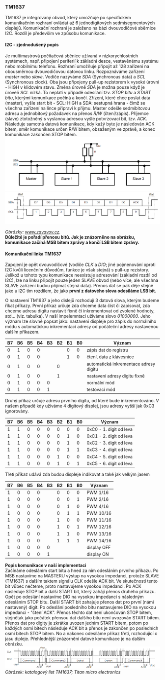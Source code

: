 ### TM1637
TM1637 je integrovaný obvod, který umožňuje po specifickém komunikačním rozhraní ovládat až 6 jednodigitových sedmisegmentových displejů.
Komunikační rozhraní je založeno na bázi dvouvodičové sběrnice I2C. Rozdíl je především ve způsobu komunikace.

#### I2C - zjednodušený popis
Je multimastrová počítačová sběnice užívaná v nízkorychlostních systémech, např. připojení periferií k základní desce, vestavěnému systému
nebo mobilnímu telefonu. Rozhraní umožňuje připojit až 128 zařízení na obousměrnou dvouvodičovou datovou linku. Rozpoznáváme zařízení 
*master* nebo *slave*. Vodiče nazýváme *SDA* (Synchronous data) a *SCL* (Synchronous clock). Oba jsou připojeny pull-up rezistorem k vysoké úrovni - HIGH v klidovém stavu. Změna úrovně *SDA* je možna pouze když je úroveň *SCL* nízká. To neplatí v případě odesílání tzv. *STOP bitu* a *START bitu*, kterými komunikace počíná a končí. Zřízení, které chce poslat data (master), vyšle start bit - SCL: HIGH a SDA: sestupná hrana - čímž se všechna zařízení na lince připraví k příjmu. Master odešle sedmibitovou adresu a jednobitový požadavek na přenos *R/W* (čtení/zápis). Příjemce (slave) ztotožněný s vyslanou adresou vyšle potvrzovací bit, tzv. *ACK*. Následuje samotná datová komunikace, kdy kažý byte je následován ACK bitem, směr komunikace určen R/W bitem, obsaženým ve zprávě, a konec komunikace zakončen STOP bitem.
<img src = "I2C_wiring.png">
<img src = "I2C_comunication.png">

*Obrázky: www.zavavov.cz.*     
**Důležité je pořadí přenosu bitů. Jak je znázorněno na obrázku, komunikace začíná MSB bitem zprávy a končí LSB bitem zprávy.**

#### Komunikační linka TM1637
Zapojení je opět dvouvodičové (vodiče *CLK* a *DIO*; jiné pojmenování oproti I2C kvůli licenčním důvodům, funkce je však stejná) s pull-up rezistory. Jelikož u tohoto typu komunikace neexistuje adresování (základní rozdíl od I2C), lze na linku připojit pouze jeden SLAVE obvod (nebo více, ale všechna SLAVE zařízení budou přijímat stejná data). Přenos dat se pak děje stejně jako u I2C  tím rozdílem, že jako **první z datového slova odesíláme LSB bit**.

O nastavení TM1637 a jeho dislejů rozhodují 3 datová slova, kterým budeme říkat příkazy. První příkaz určuje zda chceme data číst či zapisovat, zda chceme adresu digitu nastavit fixně či inkrementovat od zvolené hodnoty, atd... (viz. tabulka). V naší impelemntaci užíváme slovo *01000000*. Jeho význam lze slovně popsat jako: nastavení displeje pro zápis do normálního módu s automatickou inkrementací adresy od počáteční adresy nastavenou dalším příkazem.

|B7|B6|B5|B4|B3|B2|B1|B0|Význam|
|----|----|----|----|----|----|----|----|-----------------|
|0|1|0|0|||0|0|zápis dat do registru|
|0|1|0|0|||1|0|čtení, data z klávesnice|
|0|1|0|0||0|||automatická inkrementace adresy digitu|
|0|1|0|0||1|||nastavení adresy digitu fixně|
|0|1|0|0|0||||normální mód|
|0|1|0|0|1||||testovací mód|

Druhý příkaz určuje adresu prvního digitu, od které bude inkrementováno. V našem případě kdy užíváme 4 digitový displej, jsou adresy vyšší jak 0xC3 ignorovány.

|B7 |   B6 |   B5|    B4 |   B3 |   B2 |   B1 |   B0|Význam|
|----|----|----|----|----|----|----|----|-----------------|
|1|1|0|0|0|0|0|0|0xC0 - 1. digit od leva|
|1|1|0|0|0|0|1|0|0xC1 - 2. digit od leva|
|1|1|0|0|0|0|1|0|0xC2 - 3. digit od leva|
|1|1|0|0|0|0|1|1|0xC3 - 4. digit od leva|
|1|1|0|0|0|1|0|0|0xC4 - 5. digit od leva|
|1|1|0|0|0|1|0|1|0xC5 - 6. digit od leva|

Třetí příkaz udává zda budou displeje indikovat a také jak velkým jasem

|B7 |   B6 |   B5|    B4 |   B3 |   B2 |   B1 |   B0|Význam|
|----|----|----|----|----|----|----|----|-----------------|
|1|0|0|0||0|0|0| PWM 1/16|
|1|0|0|0||0|0|1| PWM 2/16|
|1|0|0|0||0|1|0| PWM 4/16|
|1|0|0|0||0|1|1| PWM 10/16|
|1|0|0|0||1|0|0| PWM 11/16|
|1|0|0|0||1|0|1| PWM 12/16|
|1|0|0|0||1|1|0| PWM 13/16|
|1|0|0|0||1|1|1| PWM 14/16|
|1|0|0|0|0|||| display OFF|
|1|0|0|0|1|||| display ON|

**Popis komunikace v naší implementaci**    
Začínáme odesláním start bitu a hned za ním odesláním prvního příkazu. Po MSB nastavíme na MASTERU výstup na vysokou impedanci, protože SLAVE (TM1637) s dalším taktem signálu CLK odešle ACK bit. Ve skutečnosti tento bit vůbec nečteme, proto nastavujeme vysokou impedanci. Po ACK následuje STOP bit a další START bit, který zahájí přenos druhého příkazu. Opět po odeslání nastavíme DIO na vysokou impedanci s následným odesláním STOP bitu. Další START bit zahajuje přenos dat pro první (námi nastavený) digit. Po odeslání posledního bitu nastavujeme DIO na vysokou impedanci - "čtení ACK". Přenos těchto dat není ukončován STOP bitem, stejnětak jako počátek přensou dat dalšího bitu není uvozován START bitem. Přenos dat pro digity je zkrátka uvozen jedním START bitem, potom po každých osmi bitech následuje ACK bit a přenos je zakončen po posledních osmi bitech STOP bitem. No a nakonec odesíláme příkaz třetí, rozhodující o jasu dipleje. Přehlednější znázornění datové komunikace je na dalším obrázku.    
<img src = "TM1637_data.PNG">
*Obrázek: katalogový list TM1637; Titan micro electronics*      
